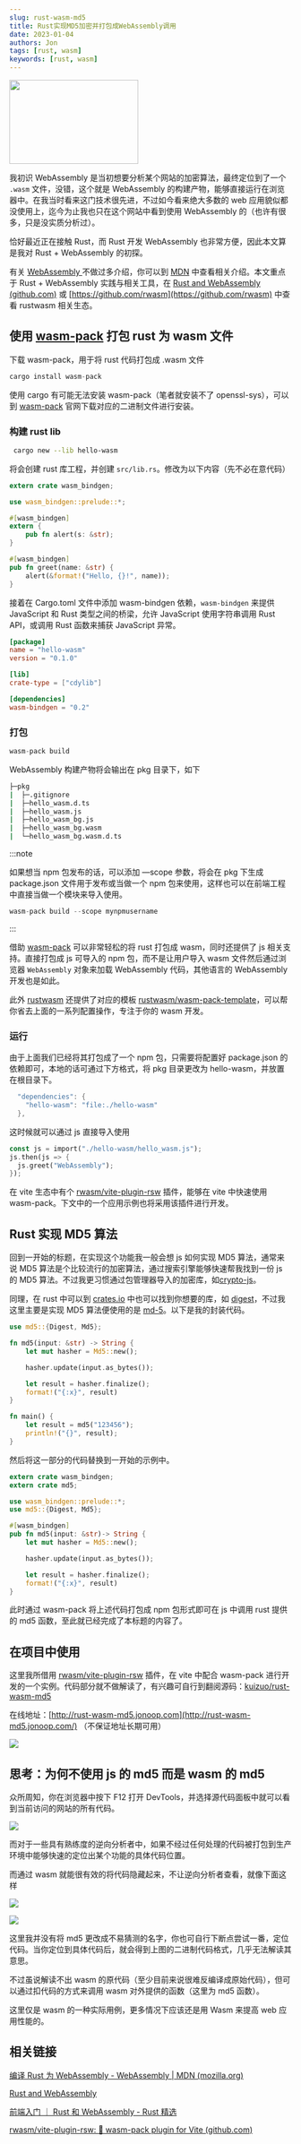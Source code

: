 ```yaml
---
slug: rust-wasm-md5
title: Rust实现MD5加密并打包成WebAssembly调用
date: 2023-01-04
authors: Jon
tags: [rust, wasm]
keywords: [rust, wasm]
---
```


<img src="https://img.jonoop.com/wasm-ferris.png" width="230" height="150" />

我初识 WebAssembly 是当初想要分析某个网站的加密算法，最终定位到了一个 `.wasm` 文件，没错，这个就是 WebAssembly 的构建产物，能够直接运行在浏览器中。在我当时看来这门技术很先进，不过如今看来绝大多数的 web 应用貌似都没使用上，迄今为止我也只在这个网站中看到使用 WebAssembly 的（也许有很多，只是没实质分析过）。

恰好最近正在接触 Rust，而 Rust 开发 WebAssembly 也非常方便，因此本文算是我对 Rust + WebAssembly 的初探。

<!-- truncate -->

有关 [WebAssembly ](https://developer.mozilla.org/zh-CN/docs/WebAssembly)不做过多介绍，你可以到 [MDN](https://developer.mozilla.org/zh-CN/docs/WebAssembly) 中查看相关介绍。本文重点于 Rust + WebAssembly 实践与相关工具，在 [Rust and WebAssembly (github.com)](https://github.com/rustwasm) 或 [https://github.com/rwasm](https://github.com/rwasm) 中查看 rustwasm 相关生态。

## 使用 [wasm-pack](https://rustwasm.github.io/wasm-pack/installer/) 打包 rust 为 wasm 文件

下载 wasm-pack，用于将 rust 代码打包成 .wasm 文件

```typescript
cargo install wasm-pack
```

使用 cargo 有可能无法安装 wasm-pack（笔者就安装不了 openssl-sys），可以到 [wasm-pack](https://rustwasm.github.io/wasm-pack/installer/) 官网下载对应的二进制文件进行安装。

### 构建 rust lib

```sh
 cargo new --lib hello-wasm
```

将会创建 rust 库工程，并创建 `src/lib.rs`。修改为以下内容（先不必在意代码）

```rust title='src/lib.rs'
extern crate wasm_bindgen;

use wasm_bindgen::prelude::*;

#[wasm_bindgen]
extern {
    pub fn alert(s: &str);
}

#[wasm_bindgen]
pub fn greet(name: &str) {
    alert(&format!("Hello, {}!", name));
}

```

接着在 Cargo.toml 文件中添加 wasm-bindgen 依赖，`wasm-bindgen` 来提供 JavaScript 和 Rust 类型之间的桥梁，允许 JavaScript 使用字符串调用 Rust API，或调用 Rust 函数来捕获 JavaScript 异常。

```toml title='Cargo.toml'
[package]
name = "hello-wasm"
version = "0.1.0"

[lib]
crate-type = ["cdylib"]

[dependencies]
wasm-bindgen = "0.2"

```

### 打包

```rust
wasm-pack build
```

WebAssembly 构建产物将会输出在 pkg 目录下，如下

```sh
├─pkg
|  ├─.gitignore
|  ├─hello_wasm.d.ts
|  ├─hello_wasm.js
|  ├─hello_wasm_bg.js
|  ├─hello_wasm_bg.wasm
|  └─hello_wasm_bg.wasm.d.ts
```

:::note

如果想当 npm 包发布的话，可以添加 —scope 参数，将会在 pkg 下生成 package.json 文件用于发布或当做一个 npm 包来使用，这样也可以在前端工程中直接当做一个模块来导入使用。

```rust
wasm-pack build --scope mynpmusername
```

:::

借助 [wasm-pack](https://rustwasm.github.io/wasm-pack/installer/) 可以非常轻松的将 rust 打包成 wasm，同时还提供了 js 相关支持。直接打包成 js 可导入的 npm 包，而不是让用户导入 wasm 文件然后通过浏览器 `WebAssembly` 对象来加载 WebAssembly 代码，其他语言的 WebAssembly 开发也是如此。

此外 [rustwasm](https://rustwasm.github.io/) 还提供了对应的模板 [rustwasm/wasm-pack-template](https://github.com/rustwasm/wasm-pack-template)，可以帮你省去上面的一系列配置操作，专注于你的 wasm 开发。

### 运行

由于上面我们已经将其打包成了一个 npm 包，只需要将配置好 package.json 的依赖即可，本地的话可通过下方格式，将 pkg 目录更改为 hello-wasm，并放置在根目录下。

```rust
  "dependencies": {
    "hello-wasm": "file:./hello-wasm"
  },
```

这时候就可以通过 js 直接导入使用

```rust
const js = import("./hello-wasm/hello_wasm.js");
js.then(js => {
  js.greet("WebAssembly");
});
```

在 vite 生态中有个 [rwasm/vite-plugin-rsw](https://github.com/rwasm/vite-plugin-rsw) 插件，能够在 vite 中快速使用 wasm-pack。下文中的一个应用示例也将采用该插件进行开发。

## Rust 实现 MD5 算法

回到一开始的标题，在实现这个功能我一般会想 js 如何实现 MD5 算法，通常来说 MD5 算法是个比较流行的加密算法，通过搜索引擎能够快速帮我找到一份 js 的 MD5 算法。不过我更习惯通过包管理器导入的加密库，如[crypto-js](https://www.npmjs.com/package/crypto-js)。

同理，在 rust 中可以到 [crates.io](https://crates.io/) 中也可以找到你想要的库，如 [digest](https://crates.io/crates/digest)，不过我这里主要是实现 MD5 算法便使用的是 [md-5](https://crates.io/crates/md-5)。以下是我的封装代码。

```rust
use md5::{Digest, Md5};

fn md5(input: &str) -> String {
    let mut hasher = Md5::new();

    hasher.update(input.as_bytes());

    let result = hasher.finalize();
    format!("{:x}", result)
}

fn main() {
    let result = md5("123456");
    println!("{}", result);
}

```

然后将这一部分的代码替换到一开始的示例中。

```rust title='lib.rs'
extern crate wasm_bindgen;
extern crate md5;

use wasm_bindgen::prelude::*;
use md5::{Digest, Md5};

#[wasm_bindgen]
pub fn md5(input: &str)-> String {
    let mut hasher = Md5::new();

    hasher.update(input.as_bytes());

    let result = hasher.finalize();
    format!("{:x}", result)
}

```

此时通过 wasm-pack 将上述代码打包成 npm 包形式即可在 js 中调用 rust 提供的 md5 函数，至此就已经完成了本标题的内容了。

## 在项目中使用

这里我所借用 [rwasm/vite-plugin-rsw](https://github.com/rwasm/vite-plugin-rsw) 插件，在 vite 中配合 wasm-pack 进行开发的一个实例。代码部分就不做解读了，有兴趣可自行到翻阅源码：[kuizuo/rust-wasm-md5](https://github.com/jonoop/rust-wasm-md5)

在线地址：[http://rust-wasm-md5.jonoop.com](http://rust-wasm-md5.jonoop.com/) （不保证地址长期可用）

![](https://img.jonoop.com/image__XHPNCbC-B.png)

## 思考：为何不使用 js 的 md5 而是 wasm 的 md5

众所周知，你在浏览器中按下 F12 打开 DevTools，并选择源代码面板中就可以看到当前访问的网站的所有代码。

![](https://img.jonoop.com/image_6019y_U19n.png)

而对于一些具有熟练度的逆向分析者中，如果不经过任何处理的代码被打包到生产环境中能够快速的定位出某个功能的具体代码位置。

而通过 wasm 就能很有效的将代码隐藏起来，不让逆向分析者查看，就像下面这样

![](https://img.jonoop.com/image_BbA3n6wFws.png)

![](https://img.jonoop.com/image_81tgfDE_P7.png)

这里我并没有将 md5 更改成不易猜测的名字，你也可自行下断点尝试一番，定位代码。当你定位到具体代码后，就会得到上图的二进制代码格式，几乎无法解读其意思。

不过虽说解读不出 wasm 的原代码（至少目前来说很难反编译成原始代码），但可以通过扣代码的方式来调用 wasm 对外提供的函数（这里为 md5 函数）。

这里仅是 wasm 的一种实际用例，更多情况下应该还是用 Wasm 来提高 web 应用性能的。

## 相关链接

[编译 Rust 为 WebAssembly - WebAssembly | MDN (mozilla.org)](https://developer.mozilla.org/zh-CN/docs/WebAssembly/Rust_to_wasm)

[Rust and WebAssembly](https://rustwasm.github.io/)

[前端入门 ｜ Rust 和 WebAssembly - Rust 精选](https://rustmagazine.github.io/rust_magazine_2021/chapter_2/rust_wasm_frontend.html)

[rwasm/vite-plugin-rsw: 🦞 wasm-pack plugin for Vite (github.com)](https://github.com/rwasm/vite-plugin-rsw)
